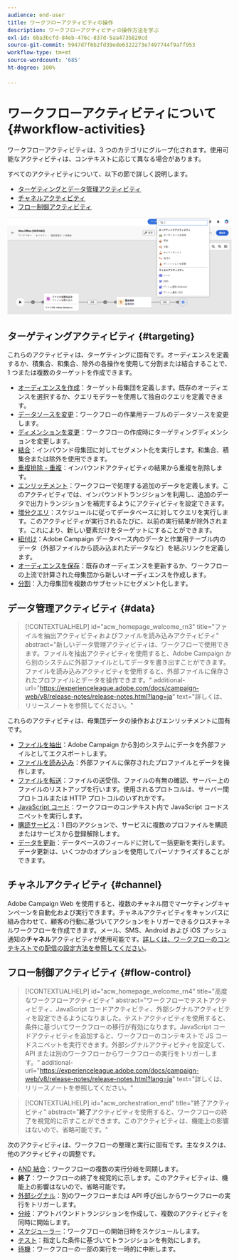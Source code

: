 ```yaml
---
audience: end-user
title: ワークフローアクティビティの操作
description: ワークフローアクティビティの操作方法を学ぶ
exl-id: 6ba3bcfd-84eb-476c-837d-5aa473b820cd
source-git-commit: 5947d7f6b2fd39ede6322273e7497744f9aff953
workflow-type: tm+mt
source-wordcount: '685'
ht-degree: 100%

---
```



# ワークフローアクティビティについて {#workflow-activities}

ワークフローアクティビティは、3 つのカテゴリにグループ化されます。使用可能なアクティビティは、コンテキストに応じて異なる場合があります。

すべてのアクティビティについて、以下の節で詳しく説明します。

* [ターゲティングとデータ管理アクティビティ](#targeting)
* [チャネルアクティビティ](#channel)
* [フロー制御アクティビティ](#flow-control)

![](../assets/workflow-activities.png)

## ターゲティングアクティビティ {#targeting}

これらのアクティビティは、ターゲティングに固有です。オーディエンスを定義するか、積集合、和集合、除外の各操作を使用して分割または結合することで、1 つまたは複数のターゲットを作成できます。

* [オーディエンスを作成](build-audience.md)：ターゲット母集団を定義します。既存のオーディエンスを選択するか、クエリモデラーを使用して独自のクエリを定義できます。
* [データソースを変更](change-data-source.md)：ワークフローの作業用テーブルのデータソースを変更します。
* [ディメンションを変更](change-dimension.md)：ワークフローの作成時にターゲティングディメンションを変更します。
* [結合](combine.md)：インバウンド母集団に対してセグメント化を実行します。和集合、積集合または除外を使用できます。
* [重複排除 - 重複](deduplication.md)：インバウンドアクティビティの結果から重複を削除します。
* [エンリッチメント](enrichment.md)：ワークフローで処理する追加のデータを定義します。このアクティビティでは、インバウンドトランジションを利用し、追加のデータで出力トランジションを補完するようにアクティビティを設定できます。
* [増分クエリ](incremental-query.md)：スケジュールに従ってデータベースに対してクエリを実行します。このアクティビティが実行されるたびに、以前の実行結果が除外されます。これにより、新しい要素だけをターゲットにすることができます。
* [紐付け](reconciliation.md)：Adobe Campaign データベース内のデータと作業用テーブル内のデータ（外部ファイルから読み込まれたデータなど）を結ぶリンクを定義します。
* [オーディエンスを保存](save-audience.md)：既存のオーディエンスを更新するか、ワークフローの上流で計算された母集団から新しいオーディエンスを作成します。
* [分割](split.md)：入力母集団を複数のサブセットにセグメント化します。

## データ管理アクティビティ {#data}

>[!CONTEXTUALHELP]
>id="acw_homepage_welcome_rn3"
>title="ファイルを抽出アクティビティおよびファイルを読み込みアクティビティ"
>abstract="新しいデータ管理アクティビティは、ワークフローで使用できます。ファイルを抽出アクティビティを使用すると、Adobe Campaign から別のシステムに外部ファイルとしてデータを書き出すことができます。ファイルを読み込みアクティビティを使用すると、外部ファイルに保存されたプロファイルとデータを操作できます。"
>additional-url="https://experienceleague.adobe.com/docs/campaign-web/v8/release-notes/release-notes.html?lang=ja" text="詳しくは、リリースノートを参照してください。"

これらのアクティビティは、母集団データの操作およびエンリッチメントに固有です。

* [ファイルを抽出](extract-file.md)：Adobe Campaign から別のシステムにデータを外部ファイルとしてエクスポートします。
* [ファイルを読み込み](load-file.md)：外部ファイルに保存されたプロファイルとデータを操作します。
* [ファイルを転送](transfer-file.md)：ファイルの送受信、ファイルの有無の確認、サーバー上のファイルのリストアップを行います。使用されるプロトコルは、サーバー間プロトコルまたは HTTP プロトコルのいずれかです。
* [JavaScript コード](javascript-code.md)：ワークフローのコンテキスト内で JavaScript コードスニペットを実行します。
* [購読サービス](subscription-services.md)：1 回のアクションで、サービスに複数のプロファイルを購読またはサービスから登録解除します。
* [データを更新](update-data.md)：データベースのフィールドに対して一括更新を実行します。データ更新は、いくつかのオプションを使用してパーソナライズすることができます。

## チャネルアクティビティ {#channel}

Adobe Campaign Web を使用すると、複数のチャネル間でマーケティングキャンペーンを自動化および実行できます。チャネルアクティビティをキャンバスに組み合わせて、顧客の行動に基づいてアクションをトリガーできるクロスチャネルワークフローを作成できます。メール、SMS、Android および iOS プッシュ通知の&#x200B;**チャネル**&#x200B;アクティビティが使用可能です。[詳しくは、ワークフローのコンテキストでの配信の設定方法を参照してください](channels.md)。

## フロー制御アクティビティ {#flow-control}


>[!CONTEXTUALHELP]
>id="acw_homepage_welcome_rn4"
>title="高度なワークフローアクティビティ"
>abstract="ワークフローでテストアクティビティ、JavaScript コードアクティビティ、外部シグナルアクティビティを設定できるようになりました。テストアクティビティを使用すると、条件に基づいてワークフローの移行が有効になります。JavaScript コードアクティビティを追加すると、ワークフローのコンテキストで JS コードスニペットを実行できます。外部シグナルアクティビティを設定して、API または別のワークフローからワークフローの実行をトリガーします。"
>additional-url="https://experienceleague.adobe.com/docs/campaign-web/v8/release-notes/release-notes.html?lang=ja" text="詳しくは、リリースノートを参照してください。"



>[!CONTEXTUALHELP]
>id="acw_orchestration_end"
>title="終了アクティビティ"
>abstract="**終了**&#x200B;アクティビティを使用すると、ワークフローの終了を視覚的に示すことができます。このアクティビティは、機能上の影響はないので、省略可能です。"

次のアクティビティは、ワークフローの整理と実行に固有です。主なタスクは、他のアクティビティの調整です。

* [AND 結合](and-join.md)：ワークフローの複数の実行分岐を同期します。
* **終了**：ワークフローの終了を視覚的に示します。このアクティビティは、機能上の影響はないので、省略可能です。
* [外部シグナル](external-signal.md)：別のワークフローまたは API 呼び出しからワークフローの実行をトリガーします。
* [分岐](fork.md)：アウトバウンドトランジションを作成して、複数のアクティビティを同時に開始します。
* [スケジューラー](scheduler.md)：ワークフローの開始日時をスケジュールします。
* [テスト](test.md)：指定した条件に基づいてトランジションを有効にします。
* [待機](wait.md)：ワークフローの一部の実行を一時的に中断します。
